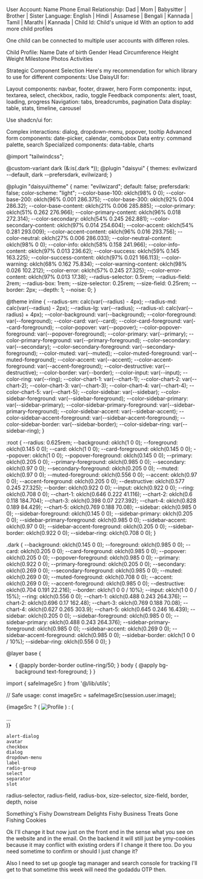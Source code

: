 User Account:
Name
Phone
Email
Relationship: Dad | Mom | Babysitter | Brother | Sister 
Language: English | Hindi | Assamese | Bengali | Kannada | Tamil | Marathi | Kannada |
Child Id: Child's unique id
With an option to add more child profiles

One child can be connected to multiple user accounts with differen roles.

Child Profile:
Name
Date of birth
Gender
Head Circumference
Height
Weight
Milestone Photos
Activities



Strategic Component Selection
Here's my recommendation for which library to use for different components:
Use DaisyUI for:

Layout components: navbar, footer, drawer, hero
Form components: input, textarea, select, checkbox, radio, toggle
Feedback components: alert, toast, loading, progress
Navigation: tabs, breadcrumbs, pagination
Data display: table, stats, timeline, carousel

Use shadcn/ui for:

Complex interactions: dialog, dropdown-menu, popover, tooltip
Advanced form components: date-picker, calendar, combobox
Data entry: command palette, search
Specialized components: data-table, charts



@import "tailwindcss";

@custom-variant dark (&:is(.dark *));
@plugin "daisyui" {
  themes: evilwizard --default, dark --prefersdark, evilwizard;
}

@plugin "daisyui/theme" {
  name: "evilwizard";
  default: false;
  prefersdark: false;
  color-scheme: "light";
  --color-base-100: oklch(98% 0 0);
  --color-base-200: oklch(96% 0.001 286.375);
  --color-base-300: oklch(92% 0.004 286.32);
  --color-base-content: oklch(21% 0.006 285.885);
  --color-primary: oklch(51% 0.262 276.966);
  --color-primary-content: oklch(96% 0.018 272.314); 
  --color-secondary: oklch(54% 0.245 262.881);
  --color-secondary-content: oklch(97% 0.014 254.604);
  --color-accent: oklch(54% 0.281 293.009);
  --color-accent-content: oklch(96% 0.016 293.756);
  --color-neutral: oklch(27% 0.006 286.033);
  --color-neutral-content: oklch(98% 0 0);
  --color-info: oklch(58% 0.158 241.966);
  --color-info-content: oklch(97% 0.013 236.62);
  --color-success: oklch(59% 0.145 163.225);
  --color-success-content: oklch(97% 0.021 166.113);
  --color-warning: oklch(68% 0.162 75.834);
  --color-warning-content: oklch(98% 0.026 102.212);
  --color-error: oklch(57% 0.245 27.325);
  --color-error-content: oklch(97% 0.013 17.38);
  --radius-selector: 0.5rem;
  --radius-field: 2rem;
  --radius-box: 1rem;
  --size-selector: 0.25rem;
  --size-field: 0.25rem;
  --border: 2px;
  --depth: 1;
  --noise: 0;
}

@theme inline {
  --radius-sm: calc(var(--radius) - 4px);
  --radius-md: calc(var(--radius) - 2px);
  --radius-lg: var(--radius);
  --radius-xl: calc(var(--radius) + 4px);
  --color-background: var(--background);
  --color-foreground: var(--foreground);
  --color-card: var(--card);
  --color-card-foreground: var(--card-foreground);
  --color-popover: var(--popover);
  --color-popover-foreground: var(--popover-foreground);
  --color-primary: var(--primary);
  --color-primary-foreground: var(--primary-foreground);
  --color-secondary: var(--secondary);
  --color-secondary-foreground: var(--secondary-foreground);
  --color-muted: var(--muted);
  --color-muted-foreground: var(--muted-foreground);
  --color-accent: var(--accent);
  --color-accent-foreground: var(--accent-foreground);
  --color-destructive: var(--destructive);
  --color-border: var(--border);
  --color-input: var(--input);
  --color-ring: var(--ring);
  --color-chart-1: var(--chart-1);
  --color-chart-2: var(--chart-2);
  --color-chart-3: var(--chart-3);
  --color-chart-4: var(--chart-4);
  --color-chart-5: var(--chart-5);
  --color-sidebar: var(--sidebar);
  --color-sidebar-foreground: var(--sidebar-foreground);
  --color-sidebar-primary: var(--sidebar-primary);
  --color-sidebar-primary-foreground: var(--sidebar-primary-foreground);
  --color-sidebar-accent: var(--sidebar-accent);
  --color-sidebar-accent-foreground: var(--sidebar-accent-foreground);
  --color-sidebar-border: var(--sidebar-border);
  --color-sidebar-ring: var(--sidebar-ring);
}

:root {
  --radius: 0.625rem;
  --background: oklch(1 0 0);
  --foreground: oklch(0.145 0 0);
  --card: oklch(1 0 0);
  --card-foreground: oklch(0.145 0 0);
  --popover: oklch(1 0 0);
  --popover-foreground: oklch(0.145 0 0);
  --primary: oklch(0.205 0 0);
  --primary-foreground: oklch(0.985 0 0);
  --secondary: oklch(0.97 0 0);
  --secondary-foreground: oklch(0.205 0 0);
  --muted: oklch(0.97 0 0);
  --muted-foreground: oklch(0.556 0 0);
  --accent: oklch(0.97 0 0);
  --accent-foreground: oklch(0.205 0 0);
  --destructive: oklch(0.577 0.245 27.325);
  --border: oklch(0.922 0 0);
  --input: oklch(0.922 0 0);
  --ring: oklch(0.708 0 0);
  --chart-1: oklch(0.646 0.222 41.116);
  --chart-2: oklch(0.6 0.118 184.704);
  --chart-3: oklch(0.398 0.07 227.392);
  --chart-4: oklch(0.828 0.189 84.429);
  --chart-5: oklch(0.769 0.188 70.08);
  --sidebar: oklch(0.985 0 0);
  --sidebar-foreground: oklch(0.145 0 0);
  --sidebar-primary: oklch(0.205 0 0);
  --sidebar-primary-foreground: oklch(0.985 0 0);
  --sidebar-accent: oklch(0.97 0 0);
  --sidebar-accent-foreground: oklch(0.205 0 0);
  --sidebar-border: oklch(0.922 0 0);
  --sidebar-ring: oklch(0.708 0 0);
}

.dark {
  --background: oklch(0.145 0 0);
  --foreground: oklch(0.985 0 0);
  --card: oklch(0.205 0 0);
  --card-foreground: oklch(0.985 0 0);
  --popover: oklch(0.205 0 0);
  --popover-foreground: oklch(0.985 0 0);
  --primary: oklch(0.922 0 0);
  --primary-foreground: oklch(0.205 0 0);
  --secondary: oklch(0.269 0 0);
  --secondary-foreground: oklch(0.985 0 0);
  --muted: oklch(0.269 0 0);
  --muted-foreground: oklch(0.708 0 0);
  --accent: oklch(0.269 0 0);
  --accent-foreground: oklch(0.985 0 0);
  --destructive: oklch(0.704 0.191 22.216);
  --border: oklch(1 0 0 / 10%);
  --input: oklch(1 0 0 / 15%);
  --ring: oklch(0.556 0 0);
  --chart-1: oklch(0.488 0.243 264.376);
  --chart-2: oklch(0.696 0.17 162.48);
  --chart-3: oklch(0.769 0.188 70.08);
  --chart-4: oklch(0.627 0.265 303.9);
  --chart-5: oklch(0.645 0.246 16.439);
  --sidebar: oklch(0.205 0 0);
  --sidebar-foreground: oklch(0.985 0 0);
  --sidebar-primary: oklch(0.488 0.243 264.376);
  --sidebar-primary-foreground: oklch(0.985 0 0);
  --sidebar-accent: oklch(0.269 0 0);
  --sidebar-accent-foreground: oklch(0.985 0 0);
  --sidebar-border: oklch(1 0 0 / 10%);
  --sidebar-ring: oklch(0.556 0 0);
}

@layer base {
  * {
    @apply border-border outline-ring/50;
  }
  body {
    @apply bg-background text-foreground;
  }
}



import { safeImageSrc } from '@/lib/utils';

// Safe usage:
const imageSrc = safeImageSrc(session.user.image);

{imageSrc ? (
  <Image src={imageSrc} alt="Profile" width={40} height={40} />
) : (
  <div className="fallback-avatar">...</div>
)}



    alert-dialog
    avatar
    checkbox
    dialog
    dropdown-menu
    label
    radio-group
    select
    separator
    slot


  radius-selector, radius-field, radius-box, size-selector, size-field, border, depth, noise

  Something's Fishy
  Downstream Delights
  Fishy Business Treats
  Gone Fishing Cookies


  Ok I'll change it but now just on the front end in the sense what you see on the website and in the email. On the backend it will still just be ymy-cookies because it may conflict with existing orders if I change it there too. Do you need sometime to confirm or should I just change it?

  Also I need to set up google tag manager and search console for tracking I'll get to that sometime this week will need the godaddu OTP then.
